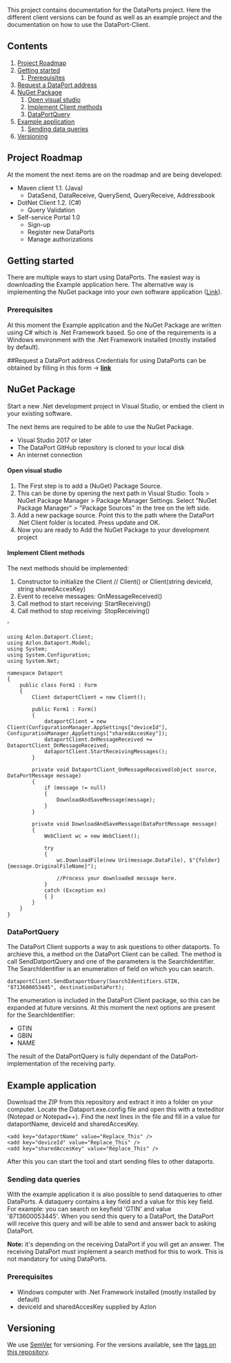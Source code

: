 
This project contains documentation for the DataPorts project. 
Here the different client versions can be found as well as an example project and the documentation on how to use the DataPort-Client.


## Contents
1. [Project Roadmap](#project-roadmap)
1. [Getting started](#getting-started)
	1. [Prerequisites](#prerequisites)
2. [Request a DataPort address](#request-a-dataport-address)
1. [NuGet Package](#nuget-package)
	1. [Open visual studio](#open-visual-studio)
	1. [Implement Client methods](#implement-client-methods)
	1. [DataPortQuery](#dataportquery)
1. [Example application](#example-application)
	1. [Sending data queries](#sending-data-queries)
1. [Versioning](#versioning)


## Project Roadmap
At the moment the next items are on the roadmap and are being developed:

-	Maven client 1.1. (Java)
	- DataSend, DataReceive, QuerySend, QueryReceive, Addressbook
-	DotNet Client 1.2. (C#)
	- Query Validation
-	Self-service Portal 1.0
	- Sign-up
	- Register new DataPorts
	- Manage authorizations


## Getting started
There are multiple ways to start using DataPorts.
The easiest way is downloading the Example application here.
The alternative way is implementing the NuGet package into your own software application ([Link](#nuget-package)).

### Prerequisites
At this moment the Example application and the NuGet Package are written using C# which is .Net Framework based.
So one of the requirements is a Windows environment with the .Net Framework installed (mostly installed by default).


##Request a DataPort address
Credentials for using DataPorts can be obtained by filling in this form -> [**link**](https://forms.gle/gCzUSkhMFaisPvkBA )


## NuGet Package
Start a new .Net development project in Visual Studio, or embed the client in your existing software.



The next items are required to be able to use the NuGet Package.

- Visual Studio 2017 or later
- The DataPort GitHub repository is cloned to your local disk
- An internet connection

#### Open visual studio ####

1. The First step is to add a (NuGet) Package Source.
1. This can be done by opening the next path in Visual Studio: Tools > NuGet Package Manager > Package Manager Settings. Select "NuGet Package Manager" > "Package Sources" in the tree on the left side.
1. Add a new package source. Point this to the path where the DataPort .Net Client folder is located. Press update and OK.
1. Now you are ready to Add the NuGet Package to your development project


#### Implement Client methods ####

The next methods should be implemented:

1.	Constructor to initialize the Client // Client() or Client(string deviceId, string sharedAccesKey)
1.	Event to receive messages: OnMessageReceived()
1.	Call method to start receiving: StartReceiving()
1.	Call method to stop receiving: StopReceiving()




'

	using Azlon.Dataport.Client;
	using Azlon.Dataport.Model;
	using System;
	using System.Configuration;
	using System.Net;
	
	namespace Dataport
	{
	    public class Form1 : Form
	    {
	        Client dataportClient = new Client();
	
	        public Form1 : Form()
	        {
	            dataportClient = new Client(ConfigurationManager.AppSettings["deviceId"], ConfigurationManager.AppSettings["sharedAccesKey"]);
	            dataportClient.OnMessageReceived += DataportClient_OnMessageReceived;
	            dataportClient.StartReceivingMessages();
	        }
	
	        private void DataportClient_OnMessageReceived(object source, DataPortMessage message)
	        {
	            if (message != null)
	            {
	                DownloadAndSaveMessage(message);
	            }
	        }
	
	        private void DownloadAndSaveMessage(DataPortMessage message)
	        {
	            WebClient wc = new WebClient();
	
	            try
	            {
	                wc.DownloadFile(new Uri(message.DataFile), $"{folder}{message.OriginalFileName}");

					//Process your downloaded message here.
	            }
	            catch (Exception ex)
	            { }
	        }
	    }
	} 
	
	
### DataPortQuery
The DataPort Client supports a way to ask questions to other dataports.
To archieve this, a method on the DataPort Client can be called.
The method is call SendDatportQuery and one of the parameters is the SearchIdentifier. The SearchIdentifier is an enumeration of field on which you can search.

	dataportClient.SendDataportQuery(SearchIdentifiers.GTIN, "8713600053445", destinationDataPort);

The enumeration is included in the DataPort Client package, so this can be expanded at future versions.
At this moment the next options are present for the SearchIdentifier:

- GTIN
- GBIN
- NAME

The result of the DataPortQuery is fully dependant of the DataPort-implementation of the receiving party. 



## Example application
Download the ZIP from this repository and extract it into a folder on your computer.
Locate the Dataport.exe.config file and open this with a texteditor (Notepad or Notepad++).
Find the next lines in the file and fill in a value for dataportName, deviceId and sharedAccesKey.

	<add key="dataportName" value="Replace_This" />
    <add key="deviceId" value="Replace_This" /> 
    <add key="sharedAccesKey" value="Replace_This" />

After this you can start the tool and start sending files to other dataports.

### Sending data queries
With the example application it is also possible to send dataqueries to other DataPorts.
A dataquery contains a key field and a value for this key field. For example: you can search on keyfield 'GTIN' and value '8713600053445'. When you send this query to a DataPort, the DataPort will receive this query and will be able to send and answer back to asking DataPort.

**Note:** it's depending on the receiving DataPort if you will get an answer. The receiving DataPort must implement a search method for this to work. This is not mandatory for using DataPorts.

### Prerequisites
- Windows computer with .Net Framework installed (mostly installed by default)
- deviceId and sharedAccesKey supplied by Azlon



## Versioning

We use [SemVer](http://semver.org/) for versioning. For the versions available, see the [tags on this repository](https://github.com/FcAalst/DataPorts/tags).
